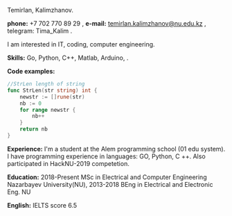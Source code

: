 Temirlan, Kalimzhanov.

**phone:** +7 702 770 89 29 , **e-mail:** temirlan.kalimzhanov@nu.edu.kz , telegram: Tima_Kalim .

I am interested in IT, coding, computer engineering. 

**Skills:** Go, Python, C++, Matlab, Arduino,  .

**Code examples:**

```go
//StrLen length of string
func StrLen(str string) int {
	newstr := []rune(str)
	nb := 0
	for range newstr {
		nb++
	}
	return nb
}
```

**Experience:** I'm a student at the Alem programming school (01 edu system). I have programming experience in languages: GO, Python, C ++. Also participated in HackNU-2019 competetion.

**Education:** 2018-Present MSc in Electrical and Computer Engineering Nazarbayev University(NU), 2013-2018 BEng in Electrical and Electronic Eng. NU 

**English:** IELTS score 6.5
